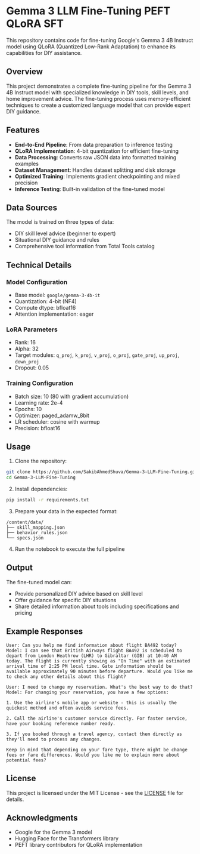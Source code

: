 # Gemma 3 LLM Fine-Tuning PEFT QLoRA SFT

This repository contains code for fine-tuning Google's Gemma 3 4B Instruct model using QLoRA (Quantized Low-Rank Adaptation) to enhance its capabilities for DIY assistance.

## Overview

This project demonstrates a complete fine-tuning pipeline for the Gemma 3 4B Instruct model with specialized knowledge in DIY tools, skill levels, and home improvement advice. The fine-tuning process uses memory-efficient techniques to create a customized language model that can provide expert DIY guidance.

## Features

- **End-to-End Pipeline**: From data preparation to inference testing
- **QLoRA Implementation**: 4-bit quantization for efficient fine-tuning
- **Data Processing**: Converts raw JSON data into formatted training examples
- **Dataset Management**: Handles dataset splitting and disk storage
- **Optimized Training**: Implements gradient checkpointing and mixed precision
- **Inference Testing**: Built-in validation of the fine-tuned model

## Data Sources

The model is trained on three types of data:
- DIY skill level advice (beginner to expert)
- Situational DIY guidance and rules
- Comprehensive tool information from Total Tools catalog

## Technical Details

### Model Configuration
- Base model: `google/gemma-3-4b-it`
- Quantization: 4-bit (NF4)
- Compute dtype: bfloat16
- Attention implementation: eager

### LoRA Parameters
- Rank: 16
- Alpha: 32
- Target modules: `q_proj`, `k_proj`, `v_proj`, `o_proj`, `gate_proj`, `up_proj`, `down_proj`
- Dropout: 0.05

### Training Configuration
- Batch size: 10 (80 with gradient accumulation)
- Learning rate: 2e-4
- Epochs: 10
- Optimizer: paged_adamw_8bit
- LR scheduler: cosine with warmup
- Precision: bfloat16

## Usage

1. Clone the repository:
```bash
git clone https://github.com/SakibAhmedShuva/Gemma-3-LLM-Fine-Tuning.git
cd Gemma-3-LLM-Fine-Tuning
```

2. Install dependencies:
```bash
pip install -r requirements.txt
```

3. Prepare your data in the expected format:
```
/content/data/
├── skill_mapping.json
├── behavior_rules.json
└── specs.json
```

4. Run the notebook to execute the full pipeline

## Output

The fine-tuned model can:
- Provide personalized DIY advice based on skill level
- Offer guidance for specific DIY situations
- Share detailed information about tools including specifications and pricing

## Example Responses

```
User: Can you help me find information about flight BA492 today?
Model: I can see that British Airways flight BA492 is scheduled to depart from London Heathrow (LHR) to Gibraltar (GIB) at 10:40 AM today. The flight is currently showing as "On Time" with an estimated arrival time of 2:25 PM local time. Gate information should be available approximately 90 minutes before departure. Would you like me to check any other details about this flight?
```

```
User: I need to change my reservation. What's the best way to do that?
Model: For changing your reservation, you have a few options:

1. Use the airline's mobile app or website - this is usually the quickest method and often avoids service fees.

2. Call the airline's customer service directly. For faster service, have your booking reference number ready.

3. If you booked through a travel agency, contact them directly as they'll need to process any changes.

Keep in mind that depending on your fare type, there might be change fees or fare differences. Would you like me to explain more about potential fees?
```

## License

This project is licensed under the MIT License - see the [LICENSE](LICENSE) file for details.

## Acknowledgments

- Google for the Gemma 3 model
- Hugging Face for the Transformers library
- PEFT library contributors for QLoRA implementation
